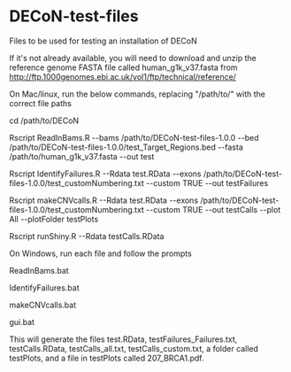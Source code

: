 # DECoN-test-files
Files to be used for testing an installation of DECoN

If it's not already available, you will need to download and unzip the reference genome FASTA file called human_g1k_v37.fasta from http://ftp.1000genomes.ebi.ac.uk/vol1/ftp/technical/reference/


On Mac/linux, run the below commands, replacing "/path/to/" with the correct file paths

cd /path/to/DECoN

Rscript ReadInBams.R --bams /path/to/DECoN-test-files-1.0.0 --bed /path/to/DECoN-test-files-1.0.0/test_Target_Regions.bed --fasta /path/to/human_g1k_v37.fasta --out test

Rscript IdentifyFailures.R --Rdata test.RData --exons /path/to/DECoN-test-files-1.0.0/test_customNumbering.txt --custom TRUE --out testFailures

Rscript makeCNVcalls.R --Rdata test.RData --exons /path/to/DECoN-test-files-1.0.0/test_customNumbering.txt --custom TRUE --out testCalls --plot All --plotFolder testPlots

Rscript runShiny.R --Rdata testCalls.RData


On Windows, run each file and follow the prompts

ReadInBams.bat

IdentifyFailures.bat

makeCNVcalls.bat

gui.bat


This will generate the files test.RData, testFailures_Failures.txt, testCalls.RData, testCalls_all.txt, testCalls_custom.txt, a folder called testPlots, and a file in testPlots called 207_BRCA1.pdf.
